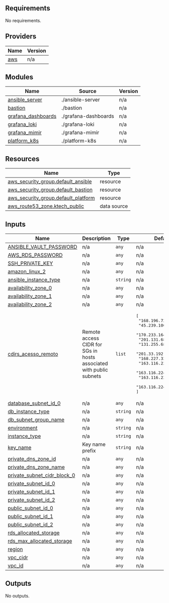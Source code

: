 <!-- BEGIN_TF_DOCS -->
## Requirements

No requirements.

## Providers

| Name | Version |
|------|---------|
| <a name="provider_aws"></a> [aws](#provider\_aws) | n/a |

## Modules

| Name | Source | Version |
|------|--------|---------|
| <a name="module_ansible_server"></a> [ansible\_server](#module\_ansible\_server) | ./ansible-server | n/a |
| <a name="module_bastion"></a> [bastion](#module\_bastion) | ./bastion | n/a |
| <a name="module_grafana_dashboards"></a> [grafana\_dashboards](#module\_grafana\_dashboards) | ./grafana-dashboards | n/a |
| <a name="module_grafana_loki"></a> [grafana\_loki](#module\_grafana\_loki) | ./grafana-loki | n/a |
| <a name="module_grafana_mimir"></a> [grafana\_mimir](#module\_grafana\_mimir) | ./grafana-mimir | n/a |
| <a name="module_platform_k8s"></a> [platform\_k8s](#module\_platform\_k8s) | ./platform-k8s | n/a |

## Resources

| Name | Type |
|------|------|
| [aws_security_group.default_ansible](https://registry.terraform.io/providers/hashicorp/aws/latest/docs/resources/security_group) | resource |
| [aws_security_group.default_bastion](https://registry.terraform.io/providers/hashicorp/aws/latest/docs/resources/security_group) | resource |
| [aws_security_group.default_platform](https://registry.terraform.io/providers/hashicorp/aws/latest/docs/resources/security_group) | resource |
| [aws_route53_zone.ktech_public](https://registry.terraform.io/providers/hashicorp/aws/latest/docs/data-sources/route53_zone) | data source |

## Inputs

| Name | Description | Type | Default | Required |
|------|-------------|------|---------|:--------:|
| <a name="input_ANSIBLE_VAULT_PASSWORD"></a> [ANSIBLE\_VAULT\_PASSWORD](#input\_ANSIBLE\_VAULT\_PASSWORD) | n/a | `any` | n/a | yes |
| <a name="input_AWS_RDS_PASSWORD"></a> [AWS\_RDS\_PASSWORD](#input\_AWS\_RDS\_PASSWORD) | n/a | `any` | n/a | yes |
| <a name="input_SSH_PRIVATE_KEY"></a> [SSH\_PRIVATE\_KEY](#input\_SSH\_PRIVATE\_KEY) | n/a | `any` | n/a | yes |
| <a name="input_amazon_linux_2"></a> [amazon\_linux\_2](#input\_amazon\_linux\_2) | n/a | `any` | n/a | yes |
| <a name="input_ansible_instance_type"></a> [ansible\_instance\_type](#input\_ansible\_instance\_type) | n/a | `string` | n/a | yes |
| <a name="input_availability_zone_0"></a> [availability\_zone\_0](#input\_availability\_zone\_0) | n/a | `any` | n/a | yes |
| <a name="input_availability_zone_1"></a> [availability\_zone\_1](#input\_availability\_zone\_1) | n/a | `any` | n/a | yes |
| <a name="input_availability_zone_2"></a> [availability\_zone\_2](#input\_availability\_zone\_2) | n/a | `any` | n/a | yes |
| <a name="input_cdirs_acesso_remoto"></a> [cdirs\_acesso\_remoto](#input\_cdirs\_acesso\_remoto) | Remote access CIDR for SGs in hosts associated with public subnets | `list` | <pre>[<br>  "168.196.72.0/22",<br>  "45.239.100.0/22",<br>  "170.233.164.0/22",<br>  "201.131.68.0/22",<br>  "131.255.68.0/22",<br>  "201.33.192.0/20",<br>  "168.227.32.0/22",<br>  "163.116.224.116/32",<br>  "163.116.224.113/32",<br>  "163.116.224.114/32",<br>  "163.116.224.120/32"<br>]</pre> | no |
| <a name="input_database_subnet_id_0"></a> [database\_subnet\_id\_0](#input\_database\_subnet\_id\_0) | n/a | `any` | n/a | yes |
| <a name="input_db_instance_type"></a> [db\_instance\_type](#input\_db\_instance\_type) | n/a | `string` | n/a | yes |
| <a name="input_db_subnet_group_name"></a> [db\_subnet\_group\_name](#input\_db\_subnet\_group\_name) | n/a | `any` | n/a | yes |
| <a name="input_environment"></a> [environment](#input\_environment) | n/a | `string` | n/a | yes |
| <a name="input_instance_type"></a> [instance\_type](#input\_instance\_type) | n/a | `string` | n/a | yes |
| <a name="input_key_name"></a> [key\_name](#input\_key\_name) | Key name prefix | `string` | n/a | yes |
| <a name="input_private_dns_zone_id"></a> [private\_dns\_zone\_id](#input\_private\_dns\_zone\_id) | n/a | `any` | n/a | yes |
| <a name="input_private_dns_zone_name"></a> [private\_dns\_zone\_name](#input\_private\_dns\_zone\_name) | n/a | `any` | n/a | yes |
| <a name="input_private_subnet_cidr_block_0"></a> [private\_subnet\_cidr\_block\_0](#input\_private\_subnet\_cidr\_block\_0) | n/a | `any` | n/a | yes |
| <a name="input_private_subnet_id_0"></a> [private\_subnet\_id\_0](#input\_private\_subnet\_id\_0) | n/a | `any` | n/a | yes |
| <a name="input_private_subnet_id_1"></a> [private\_subnet\_id\_1](#input\_private\_subnet\_id\_1) | n/a | `any` | n/a | yes |
| <a name="input_private_subnet_id_2"></a> [private\_subnet\_id\_2](#input\_private\_subnet\_id\_2) | n/a | `any` | n/a | yes |
| <a name="input_public_subnet_id_0"></a> [public\_subnet\_id\_0](#input\_public\_subnet\_id\_0) | n/a | `any` | n/a | yes |
| <a name="input_public_subnet_id_1"></a> [public\_subnet\_id\_1](#input\_public\_subnet\_id\_1) | n/a | `any` | n/a | yes |
| <a name="input_public_subnet_id_2"></a> [public\_subnet\_id\_2](#input\_public\_subnet\_id\_2) | n/a | `any` | n/a | yes |
| <a name="input_rds_allocated_storage"></a> [rds\_allocated\_storage](#input\_rds\_allocated\_storage) | n/a | `any` | n/a | yes |
| <a name="input_rds_max_allocated_storage"></a> [rds\_max\_allocated\_storage](#input\_rds\_max\_allocated\_storage) | n/a | `any` | n/a | yes |
| <a name="input_region"></a> [region](#input\_region) | n/a | `any` | n/a | yes |
| <a name="input_vpc_cidr"></a> [vpc\_cidr](#input\_vpc\_cidr) | n/a | `any` | n/a | yes |
| <a name="input_vpc_id"></a> [vpc\_id](#input\_vpc\_id) | n/a | `any` | n/a | yes |

## Outputs

No outputs.
<!-- END_TF_DOCS -->